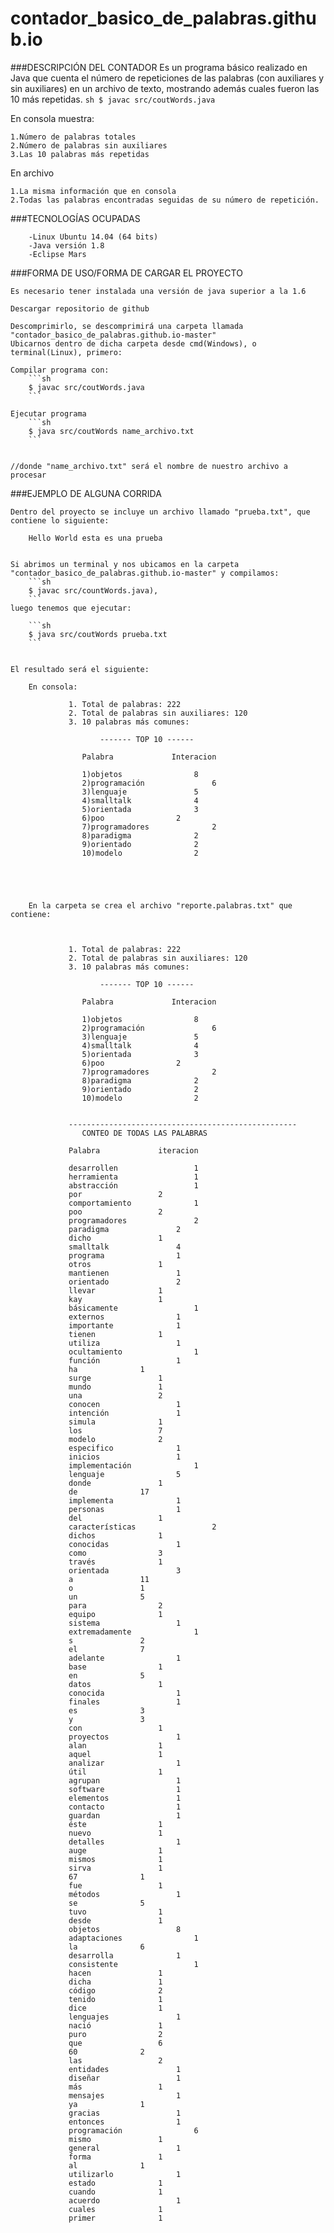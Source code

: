 # contador_basico_de_palabras.github.io
###DESCRIPCIÓN DEL CONTADOR
Es un programa básico realizado en Java que cuenta el número de repeticiones de las palabras (con auxiliares y sin auxiliares) en un archivo de texto, mostrando además cuales fueron las 10 más repetidas.
		```sh
		$ javac src/coutWords.java 
		```

En consola muestra:

    1.Número de palabras totales
    2.Número de palabras sin auxiliares
    3.Las 10 palabras más repetidas

	
En archivo

    1.La misma información que en consola
    2.Todas las palabras encontradas seguidas de su número de repetición.	


###TECNOLOGÍAS OCUPADAS

    	-Linux Ubuntu 14.04 (64 bits)
    	-Java versión 1.8
    	-Eclipse Mars

###FORMA DE USO/FORMA DE CARGAR EL PROYECTO

	Es necesario tener instalada una versión de java superior a la 1.6
	
	Descargar repositorio de github
	
	Descomprimirlo, se descomprimirá una carpeta llamada "contador_basico_de_palabras.github.io-master"
	Ubicarnos dentro de dicha carpeta desde cmd(Windows), o terminal(Linux), primero:

	Compilar programa con:
		```sh
		$ javac src/coutWords.java 
		```
	
	Ejecutar programa
		```sh
		$ java src/coutWords name_archivo.txt
		```


	//donde "name_archivo.txt" será el nombre de nuestro archivo a procesar


###EJEMPLO DE ALGUNA CORRIDA
	
	Dentro del proyecto se incluye un archivo llamado "prueba.txt", que
	contiene lo siguiente:
		
		Hello World esta es una prueba
	

	Si abrimos un terminal y nos ubicamos en la carpeta "contador_basico_de_palabras.github.io-master" y compilamos:
		```sh
		$ javac src/countWords.java),
		```
	luego tenemos que ejecutar:
		
		```sh
		$ java src/coutWords prueba.txt
		```
		
	
	El resultado será el siguiente:

		En consola:

				 1. Total de palabras: 222
				 2. Total de palabras sin auxiliares: 120
				 3. 10 palabras más comunes: 

						------- TOP 10 ------

					Palabra				Interacion

					1)objetos				 8
					2)programación				 6
					3)lenguaje				 5
					4)smalltalk				 4
					5)orientada				 3
					6)poo				 2
					7)programadores				 2
					8)paradigma				 2
					9)orientado				 2
					10)modelo				 2





		En la carpeta se crea el archivo "reporte.palabras.txt" que contiene:
			
		
				 
				 1. Total de palabras: 222
				 2. Total de palabras sin auxiliares: 120
				 3. 10 palabras más comunes: 

						------- TOP 10 ------

					Palabra				Interacion

					1)objetos				 8
					2)programación				 6
					3)lenguaje				 5
					4)smalltalk				 4
					5)orientada				 3
					6)poo				 2
					7)programadores				 2
					8)paradigma				 2
					9)orientado				 2
					10)modelo				 2


				 ---------------------------------------------------
					CONTEO DE TODAS LAS PALABRAS

				 Palabra			 iteracion

				 desarrollen				 1
				 herramienta				 1
				 abstracción				 1
				 por				 2
				 comportamiento				 1
				 poo				 2
				 programadores				 2
				 paradigma				 2
				 dicho				 1
				 smalltalk				 4
				 programa				 1
				 otros				 1
				 mantienen				 1
				 orientado				 2
				 llevar				 1
				 kay				 1
				 básicamente				 1
				 externos				 1
				 importante				 1
				 tienen				 1
				 utiliza				 1
				 ocultamiento				 1
				 función				 1
				 ha				 1
				 surge				 1
				 mundo				 1
				 una				 2
				 conocen				 1
				 intención				 1
				 simula				 1
				 los				 7
				 modelo				 2
				 especifico				 1
				 inicios				 1
				 implementación				 1
				 lenguaje				 5
				 donde				 1
				 de				 17
				 implementa				 1
				 personas				 1
				 del				 1
				 características				 2
				 dichos				 1
				 conocidas				 1
				 como				 3
				 través				 1
				 orientada				 3
				 a				 11
				 o				 1
				 un				 5
				 para				 2
				 equipo				 1
				 sistema				 1
				 extremadamente				 1
				 s				 2
				 el				 7
				 adelante				 1
				 base				 1
				 en				 5
				 datos				 1
				 conocida				 1
				 finales				 1
				 es				 3
				 y				 3
				 con				 1
				 proyectos				 1
				 alan				 1
				 aquel				 1
				 analizar				 1
				 útil				 1
				 agrupan				 1
				 software				 1
				 elementos				 1
				 contacto				 1
				 guardan				 1
				 éste				 1
				 nuevo				 1
				 detalles				 1
				 auge				 1
				 mismos				 1
				 sirva				 1
				 67				 1
				 fue				 1
				 métodos				 1
				 se				 5
				 tuvo				 1
				 desde				 1
				 objetos				 8
				 adaptaciones				 1
				 la				 6
				 desarrolla				 1
				 consistente				 1
				 hacen				 1
				 dicha				 1
				 código				 2
				 tenido				 1
				 dice				 1
				 lenguajes				 1
				 nació				 1
				 puro				 2
				 que				 6
				 60				 2
				 las				 2
				 entidades				 1
				 diseñar				 1
				 más				 1
				 mensajes				 1
				 ya				 1
				 gracias				 1
				 entonces				 1
				 programación				 6
				 mismo				 1
				 general				 1
				 forma				 1
				 al				 1
				 utilizarlo				 1
				 estado				 1
				 cuando				 1
				 acuerdo				 1
				 cuales				 1
				 primer				 1


	












